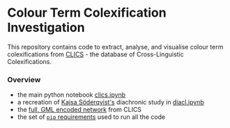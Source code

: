# Colour Term Colexification Investigation

This repository contains code to extract, analyse, and visualise colour term colexifications from [CLICS](https://github.com/clics/clics) - the database of Cross-Linguistic Colexifications.

### Overview
- the main python notebook [clics.ipynb](clics.ipynb)
- a recreation of [Kajsa Söderqvist's](https://www.lunduniversity.lu.se/lup/publication/8905470) diachronic study in [diacl.ipynb](diacl.ipynb)
- the [full, GML encoded network](data/clics3-network.gml.zip) from CLICS
- the set of [`pip` requirements](requirements.txt) used to run all the code
